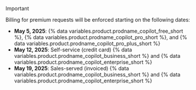 > [!IMPORTANT]
> Billing for premium requests will be enforced starting on the following dates:
>
> * **May 5, 2025**: {% data variables.product.prodname_copilot_free_short %}, {% data variables.product.prodname_copilot_pro_short %}, and {% data variables.product.prodname_copilot_pro_plus_short %}
> * **May 12, 2025**: Self-service (credit card) {% data variables.product.prodname_copilot_business_short %} and {% data variables.product.prodname_copilot_enterprise_short %}
> * **May 19, 2025**: Sales-served (invoiced) {% data variables.product.prodname_copilot_business_short %} and {% data variables.product.prodname_copilot_enterprise_short %}

